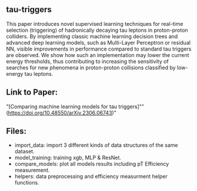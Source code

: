 ## tau-triggers

This paper introduces novel supervised learning techniques for real-time selection (triggering) of hadronically decaying tau leptons in proton-proton colliders.
By implementing classic machine learning decision trees and advanced deep learning models, such as Multi-Layer Perceptron or residual NN, visible improvements in 
performance compared to standard tau triggers are observed. We show how such an implementation may lower the current energy thresholds, 
thus contributing to increasing the sensitivity of searches for new phenomena in proton-proton collisions classified by low-energy tau leptons.

## Link to Paper:

"[Comparing machine learning models for tau triggers]""(https://doi.org/10.48550/arXiv.2306.06743)"

## Files:

* import_data: import 3 different kinds of data structures of the same dataset.
* model_training: training xgb, MLP & ResNet. 
* compare_models: plot all models results including pT Efficiency measurement. 
* helpers: data preprocessing and efficiency measurment helper functions.  


